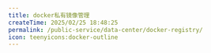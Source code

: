 ```yaml
---
title: docker私有镜像管理
createTime: 2025/02/25 18:48:25
permalink: /public-service/data-center/docker-registry/
icon: teenyicons:docker-outline
---
```

